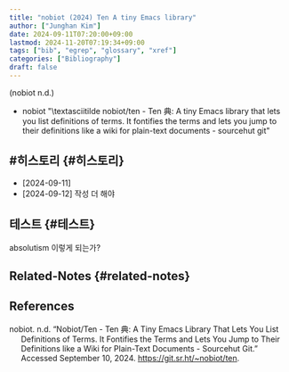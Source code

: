 ```yaml
---
title: "nobiot (2024) Ten A tiny Emacs library"
author: ["Junghan Kim"]
date: 2024-09-11T07:20:00+09:00
lastmod: 2024-11-20T07:19:34+09:00
tags: ["bib", "egrep", "glossary", "xref"]
categories: ["Bibliography"]
draft: false
---
```


<!--more-->

(nobiot n.d.)

-   nobiot "\textasciitilde nobiot/ten - Ten 典: A tiny Emacs library that lets you list definitions of terms. It fontifies the terms and lets you jump to their definitions like a wiki for plain-text documents - sourcehut git"


## #히스토리 {#히스토리}

-   [2024-09-11]
-   [2024-09-12] 작성 더 해야


## 테스트 {#테스트}

absolutism 이렇게 되는가?

<span class="org-target" id="org-target--youthism"></span>


## Related-Notes {#related-notes}

## References

<style>.csl-entry{text-indent: -1.5em; margin-left: 1.5em;}</style><div class="csl-bib-body">
  <div class="csl-entry">nobiot. n.d. “Nobiot/Ten - Ten 典: A Tiny Emacs Library That Lets You List Definitions of Terms. It Fontifies the Terms and Lets You Jump to Their Definitions like a Wiki for Plain-Text Documents - Sourcehut Git.” Accessed September 10, 2024. <a href="https://git.sr.ht/~nobiot/ten">https://git.sr.ht/~nobiot/ten</a>.</div>
</div>
